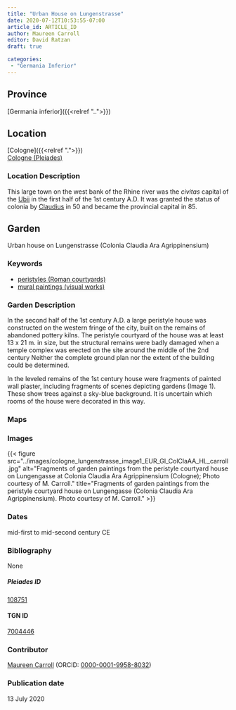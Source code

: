 ```yaml
---
title: "Urban House on Lungenstrasse"
date: 2020-07-12T10:53:55-07:00
article_id: ARTICLE_ID
author: Maureen Carroll
editor: David Ratzan
draft: true

categories:
 - "Germania Inferior"
---
```


## Province
[Germania inferior]({{<relref "..">}})

## Location

[Cologne]({{<relref ".">}}) \
[Cologne (Pleiades)](https://pleiades.stoa.org/places/108751)

### Location Description
This large town on the west bank of the Rhine river was the *civitas* capital of the [Ubii](link) in the first half of the 1st century A.D. It was granted the status of colonia by [Claudius](link) in 50 and became the provincial capital in 85.

<!--## Sublocation-->

<!--
[AREA WITHIN LOCATION, LIKE “PALATINE HILL”](GEOREFERENCE LINK)
A sublocation is any area larger than an individual garden, but located within a location. I would always try to include a link to a controlled vocabulary here if possible. This ID may well be different from the Garden ID, e.g., Pompeii versus a Garden in one of the houses which has its own Pleiades ID.
-->

<!--### Sublocation Description-->

<!-- DESCRIPTION -->

## Garden
Urban house on Lungenstrasse (Colonia Claudia Ara Agrippinensium)

### Keywords
- [peristyles (Roman courtyards)](http://vocab.getty.edu/page/aat/300080971)
- [mural paintings (visual works)](http://vocab.getty.edu/page/aat/300033644)

### Garden Description
In the second half of the 1st century A.D. a large peristyle house was constructed on the western fringe of the city, built on the remains of abandoned pottery kilns. The peristyle courtyard of the house was at least 13 x  21 m. in size, but the structural remains were badly damaged when a temple complex was erected on the site around the middle of the 2nd century Neither the complete ground plan nor the extent of the building could be determined.  

In the leveled remains of the 1st century house were fragments of painted wall plaster, including fragments of scenes depicting gardens (Image 1). These show trees against a sky-blue background. It is uncertain which rooms of the house were decorated in this way.

### Maps

<!--
{{< figure src="IMG_URL" alt="ALT_TEXT" title="CAPTION" >}}
-->

<!--### Plans-->

<!--
{{< figure src="IMG_URL" alt="ALT_TEXT" title="CAPTION" >}}
-->

### Images
{{< figure src="../images/cologne_lungenstrasse_image1_EUR_GI_ColClaAA_HL_carroll.jpg" alt="Fragments of garden paintings from the peristyle courtyard house on Lungengasse at Colonia Claudia Ara Agrippinensium (Cologne); Photo courtesy of M. Carroll." title="Fragments of garden paintings from the peristyle courtyard house on Lungengasse (Colonia Claudia Ara Agrippinensium). Photo courtesy of M. Carroll." >}}

### Dates
mid-first to mid-second century CE

### Bibliography
None

<!--#### Periodo ID-->

<!-- [PERIODO_ID](https://pleiades.stoa.org/places/PLEIADES_ID) -->

##### Pleiades ID

[108751](https://pleiades.stoa.org/places/108751)

#### TGN ID
[7004446](http://vocab.getty.edu/page/tgn/7004446)

### Contributor
[Maureen Carroll](link) (ORCID: [0000-0001-9958-8032](https://orcid.org/0000-0001-9958-8032))  

### Publication date
13 July 2020

<!--### Related articles-->

<!-- Links to other related articles. Leave blank for now -->